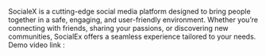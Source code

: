 SocialeX is a cutting-edge social media platform designed to bring people together in a safe, engaging, and user-friendly environment. Whether you’re connecting with friends, sharing your passions, or discovering new communities, SocialEx offers a seamless experience tailored to your needs. Demo video link : 
